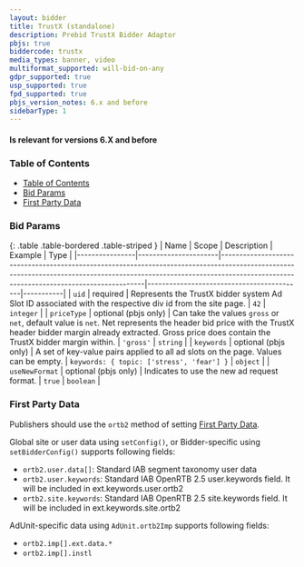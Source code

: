 ```yaml
---
layout: bidder
title: TrustX (standalone)
description: Prebid TrustX Bidder Adaptor
pbjs: true
biddercode: trustx
media_types: banner, video
multiformat_supported: will-bid-on-any
gdpr_supported: true
usp_supported: true
fpd_supported: true
pbjs_version_notes: 6.x and before
sidebarType: 1
---
```


#### Is relevant for versions 6.X and before

### Table of Contents

- [Table of Contents](#table-of-contents)
- [Bid Params](#bid-params)
- [First Party Data](#first-party-data)

<a name="trustx-bid-params"></a>

### Bid Params

{: .table .table-bordered .table-striped }
| Name           | Scope                | Description                                                                                                                                                                                                         | Example                                   | Type      |
|----------------|----------------------|---------------------------------------------------------------------------------------------------------------------------------------------------------------------------------------------------------------------|-------------------------------------------|-----------|
| `uid`          | required             | Represents the TrustX bidder system Ad Slot ID associated with the respective div id from the site page.                                                                                                            | `42`                                      | `integer` |
| `priceType`    | optional (pbjs only) | Can take the values `gross` or `net`, default value is `net`. Net represents the header bid price with the TrustX header bidder margin already extracted. Gross price does contain the TrustX bidder margin within. | `'gross'`                                 | `string`  |
| `keywords`     | optional (pbjs only) | A set of key-value pairs applied to all ad slots on the page. Values can be empty.                                                                                                                                  | `keywords: { topic: ['stress', 'fear'] }` | `object`  |
| `useNewFormat` | optional (pbjs only) | Indicates to use the new ad request format.                                                                                                                                                                         | `true`                                    | `boolean` |

<a name="trustx-first-party"></a>

### First Party Data

Publishers should use the `ortb2` method of setting [First Party Data](https://docs.prebid.org/features/firstPartyData.html).

Global site or user data using `setConfig()`, or Bidder-specific using `setBidderConfig()` supports following fields:

- `ortb2.user.data[]`: Standard IAB segment taxonomy user data
- `ortb2.user.keywords`: Standard IAB OpenRTB 2.5 user.keywords field. It will be included in ext.keywords.user.ortb2
- `ortb2.site.keywords`: Standard IAB OpenRTB 2.5 site.keywords field. It will be included in ext.keywords.site.ortb2

AdUnit-specific data using `AdUnit.ortb2Imp` supports following fields:

- `ortb2.imp[].ext.data.*`
- `ortb2.imp[].instl`
